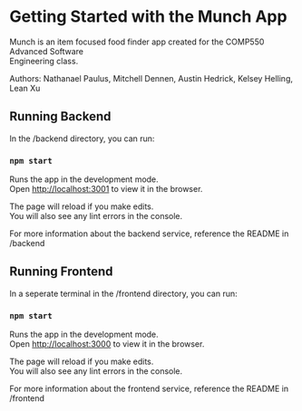 # Getting Started with the Munch App

Munch is an item focused food finder app created for the COMP550 Advanced Software\
Engineering class.

Authors: Nathanael Paulus, Mitchell Dennen, Austin Hedrick, Kelsey Helling, Lean Xu

## Running Backend

In the /backend directory, you can run:

### `npm start`

Runs the app in the development mode.\
Open [http://localhost:3001](http://localhost:3001) to view it in the browser.

The page will reload if you make edits.\
You will also see any lint errors in the console.

For more information about the backend service, reference the README in /backend

## Running Frontend

In a seperate terminal in the /frontend directory, you can run:

### `npm start`

Runs the app in the development mode.\
Open [http://localhost:3000](http://localhost:3000) to view it in the browser.

The page will reload if you make edits.\
You will also see any lint errors in the console.

For more information about the frontend service, reference the README in /frontend
